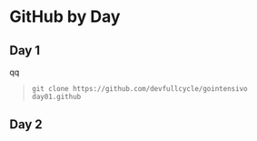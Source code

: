# GitHub by Day

## Day 1
qq
> `git clone https://github.com/devfullcycle/gointensivo day01.github` 

## Day 2

